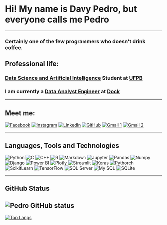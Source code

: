 # Hi! My name is Davy Pedro, but everyone calls me Pedro

---

### Certainly one of the few programmers who doesn't drink coffee.

## Professional life:

### [Data Science and Artificial Intelligence](https://sigaa.ufpb.br/sigaa/public/curso/portal.jsf?id=14289031&lc=pt_BR) Student at [UFPB](https://www.ufpb.br/)

### I am currently a [Data Analyst Engineer](https://dataform.co/blog/what-do-analytics-engineers-do) at [Dock](https://dock.tech/en/)

---

## Meet me:

[![Facebook](https://img.shields.io/badge/Facebook-1877F2?style=for-the-badge&logo=facebook&logoColor=white)](https://www.facebook.com/profile.php?id=100013425965573)
[![Instagram](https://img.shields.io/badge/Instagram-E4405F?style=for-the-badge&logo=instagram&logoColor=white)](https://www.instagram.com/_dpedr0/)
[![LinkedIn](https://img.shields.io/badge/LinkedIn-0077B5?style=for-the-badge&logo=linkedin&logoColor=white)](https://www.linkedin.com/in/pedro-moura-325081147/)
[![GitHub](https://img.shields.io/badge/GitHub-100000?style=for-the-badge&logo=github&logoColor=white)](https://github.com/davypedro)
[![Gmail 1](https://img.shields.io/badge/Gmail-D14836?style=for-the-badge&logo=gmail&logoColor=white)](davypedro@mat.ci.ufpb.br)
[![Gmail 2](https://img.shields.io/badge/Gmail-D14836?style=for-the-badge&logo=gmail&logoColor=white)](davypedro7@gmail.com)

---

## Languages, Tools and Technologies

![Python](https://img.shields.io/badge/Python-3776AB?style=for-the-badge&logo=python&logoColor=white) ![C](https://img.shields.io/badge/C-00599C?style=for-the-badge&logo=c&logoColor=white) ![C++](https://img.shields.io/badge/C%2B%2B-00599C?style=for-the-badge&logo=c%2B%2B&logoColor=white)
![R](https://img.shields.io/badge/R-276DC3?style=for-the-badge&logo=r&logoColor=white)
![Markdown](https://img.shields.io/badge/Markdown-000000?style=for-the-badge&logo=markdown&logoColor=white)
![Jupyter](https://img.shields.io/badge/Jupyter-F37626.svg?&style=for-the-badge&logo=Jupyter&logoColor=white)
![Pandas](https://img.shields.io/badge/Pandas-2C2D72?style=for-the-badge&logo=pandas&logoColor=white)
![Numpy](https://img.shields.io/badge/Numpy-777BB4?style=for-the-badge&logo=numpy&logoColor=white)
![Django](https://img.shields.io/badge/Django-092E20?style=for-the-badge&logo=django&logoColor=white)
![Power BI](https://img.shields.io/badge/PowerBI-F2C811?style=for-the-badge&logo=Power%20BI&logoColor=white)
![Plotly](https://img.shields.io/badge/Plotly-239120?style=for-the-badge&logo=plotly&logoColor=white)
![Streamlit](https://img.shields.io/badge/Streamlit-FF4B4B?style=for-the-badge&logo=Streamlit&logoColor=white)
![Keras](https://img.shields.io/badge/Keras-D00000?style=for-the-badge&logo=Keras&logoColor=white)
![Pythorch](https://img.shields.io/badge/PyTorch-EE4C2C?style=for-the-badge&logo=PyTorch&logoColor=white)
![ScikitLearn](https://img.shields.io/badge/scikit_learn-F7931E?style=for-the-badge&logo=scikit-learn&logoColor=white)
![TensorFlow](https://img.shields.io/badge/TensorFlow-FF6F00?style=for-the-badge&logo=TensorFlow&logoColor=white)
![SQL Server](https://img.shields.io/badge/Microsoft%20SQL%20Sever-CC2927?style=for-the-badge&logo=microsoft%20sql%20server&logoColor=white)
![My SQL](https://img.shields.io/badge/MySQL-00000F?style=for-the-badge&logo=mysql&logoColor=white)
![SQLite](https://img.shields.io/badge/SQLite-07405E?style=for-the-badge&logo=sqlite&logoColor=white)

---

## GitHub Status

![Pedro GitHub status](https://github-readme-stats.vercel.app/api?username=davypedro&show_icons=true&theme=dracula)
---
[![Top Langs](https://github-readme-stats.vercel.app/api/top-langs/?username=davypedro&layout=compact)](https://github.com/anuraghazra/github-readme-stats)


</center>

